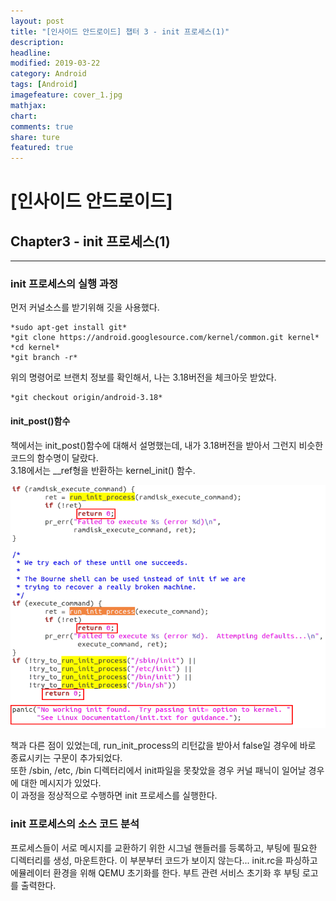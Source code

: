```yaml
---
layout: post
title: "[인사이드 안드로이드] 챕터 3 - init 프로세스(1)"
description:
headline:
modified: 2019-03-22
category: Android
tags: [Android]
imagefeature: cover_1.jpg
mathjax:
chart:
comments: true
share: ture
featured: true
---
```


# [인사이드 안드로이드]


## Chapter3 - init 프로세스(1)


---------------------------------------


### init 프로세스의 실행 과정

먼저 커널소스를 받기위해 깃을 사용했다.  
```
*sudo apt-get install git*  
*git clone https://android.googlesource.com/kernel/common.git kernel*  
*cd kernel*  
*git branch -r*  
```

위의 명령어로 브랜치 정보를 확인해서, 나는 3.18버전을 체크아웃 받았다.
```
*git checkout origin/android-3.18*  
```

#### init_post()함수  

책에서는 init_post()함수에 대해서 설명했는데, 내가 3.18버전을 받아서 그런지 비슷한 코드의 함수명이 달랐다.  
3.18에서는 __ref형을 반환하는 kernel_init() 함수.  

![Alt text](/images/post/ch3.PNG "ch3")

책과 다른 점이 있었는데, run_init_process의 리턴값을 받아서 false일 경우에 바로 종료시키는 구문이 추가되었다.  
또한 /sbin, /etc, /bin 디렉터리에서 init파일을 못찾았을 경우 커널 패닉이 일어날 경우에 대한 메시지가 있었다.  
이 과정을 정상적으로 수행하면 init 프로세스를 실행한다.

### init 프로세스의 소스 코드 분석

프로세스들이 서로 메시지를 교환하기 위한 시그널 핸들러를 등록하고, 부팅에 필요한 디렉터리를 생성, 마운트한다.
이 부분부터 코드가 보이지 않는다...
init.rc을 파싱하고 에뮬레이터 환경을 위해 QEMU 초기화를 한다. 부트 관련 서비스 초기화 후 부팅 로고를 출력한다.